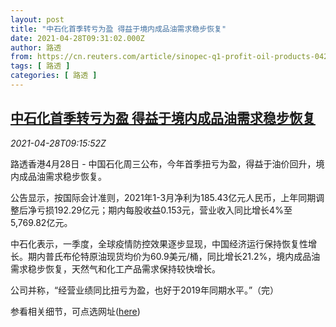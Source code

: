 ```yaml
---
layout: post
title: "中石化首季转亏为盈 得益于境内成品油需求稳步恢复"
date: 2021-04-28T09:31:02.000Z
author: 路透
from: https://cn.reuters.com/article/sinopec-q1-profit-oil-products-0428-idCNKBS2CF11V
tags: [ 路透 ]
categories: [ 路透 ]
---
```

<!--1619602262000-->
[中石化首季转亏为盈 得益于境内成品油需求稳步恢复](https://cn.reuters.com/article/sinopec-q1-profit-oil-products-0428-idCNKBS2CF11V)
------

<div>
<div><i>2021-04-28T09:15:52Z</i></div><p>路透香港4月28日 - 中国石化周三公布，今年首季扭亏为盈，得益于油价回升，境内成品油需求稳步恢复。</p><p>公告显示，按国际会计准则，2021年1-3月净利为185.43亿元人民币，上年同期调整后净亏损192.29亿元；期内每股收益0.153元，营业收入同比增长4%至5,769.82亿元。</p><p>中石化表示，一季度，全球疫情防控效果逐步显现，中国经济运行保持恢复性增长。期内普氏布伦特原油现货均价为60.9美元/桶，同比增长21.2%，境内成品油需求稳步恢复，天然气和化工产品需求保持较快增长。</p><p>公司并称，“经营业绩同比扭亏为盈，也好于2019年同期水平。”（完）</p><p>参看相关细节，可点选网址(<a href="http://static.sse.com.cn/disclosure/listedinfo/announcement/c/new/2021-04-29/600028_20210429_1.pdf">here</a>)</p>
</div>

